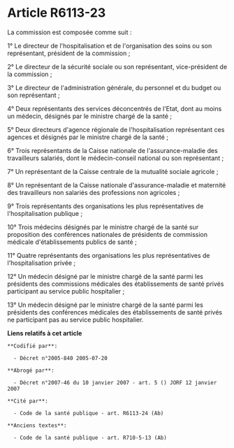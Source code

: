 # Article R6113-23

La commission est composée comme suit :

1° Le directeur de l'hospitalisation et de l'organisation des soins ou son représentant, président de la commission ;

2° Le directeur de la sécurité sociale ou son représentant, vice-président de la commission ;

3° Le directeur de l'administration générale, du personnel et du budget ou son représentant ;

4° Deux représentants des services déconcentrés de l'Etat, dont au moins un médecin, désignés par le ministre chargé de la
santé ;

5° Deux directeurs d'agence régionale de l'hospitalisation représentant ces agences et désignés par le ministre chargé de la
santé ;

6° Trois représentants de la Caisse nationale de l'assurance-maladie des travailleurs salariés, dont le médecin-conseil
national ou son représentant ;

7° Un représentant de la Caisse centrale de la mutualité sociale agricole ;

8° Un représentant de la Caisse nationale d'assurance-maladie et maternité des travailleurs non salariés des professions non
agricoles ;

9° Trois représentants des organisations les plus représentatives de l'hospitalisation publique ;

10° Trois médecins désignés par le ministre chargé de la santé sur proposition des conférences nationales de présidents de
commission médicale d'établissements publics de santé ;

11° Quatre représentants des organisations les plus représentatives de l'hospitalisation privée ;

12° Un médecin désigné par le ministre chargé de la santé parmi les présidents des commissions médicales des établissements
de santé privés participant au service public hospitalier ;

13° Un médecin désigné par le ministre chargé de la santé parmi les présidents des conférences médicales des établissements
de santé privés ne participant pas au service public hospitalier.

**Liens relatifs à cet article**

	**Codifié par**:

	  - Décret n°2005-840 2005-07-20

	**Abrogé par**:

	  - Décret n°2007-46 du 10 janvier 2007 - art. 5 () JORF 12 janvier 2007

	**Cité par**:

	  - Code de la santé publique - art. R6113-24 (Ab)

	**Anciens textes**:

	  - Code de la santé publique - art. R710-5-13 (Ab)
